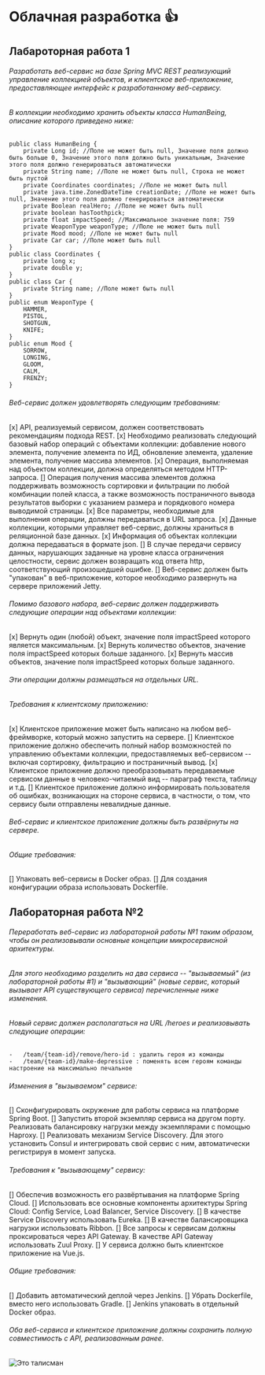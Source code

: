 # Облачная разработка :+1:

## Лабароторная работа 1

###### Разработать веб-сервис на базе Spring MVC REST реализующий управление коллекцией объектов, и клиентское веб-приложение, предоставляющее интерфейс к разработанному веб-сервису. 
###### В коллекции необходимо хранить объекты класса HumanBeing, описание которого приведено ниже:

```
public class HumanBeing {
    private Long id; //Поле не может быть null, Значение поля должно быть больше 0, Значение этого поля должно быть уникальным, Значение этого поля должно генерироваться автоматически
    private String name; //Поле не может быть null, Строка не может быть пустой
    private Coordinates coordinates; //Поле не может быть null
    private java.time.ZonedDateTime creationDate; //Поле не может быть null, Значение этого поля должно генерироваться автоматически
    private Boolean realHero; //Поле не может быть null
    private boolean hasToothpick;
    private float impactSpeed; //Максимальное значение поля: 759
    private WeaponType weaponType; //Поле не может быть null
    private Mood mood; //Поле не может быть null
    private Car car; //Поле может быть null
}
public class Coordinates {
    private long x;
    private double y;
}
public class Car {
    private String name; //Поле может быть null
}
public enum WeaponType {
    HAMMER,
    PISTOL,
    SHOTGUN,
    KNIFE;
}
public enum Mood {
    SORROW,
    LONGING,
    GLOOM,
    CALM,
    FRENZY;
}
```

###### Веб-сервис должен удовлетворять следующим требованиям:
[x] API, реализуемый сервисом, должен соответствовать рекомендациям подхода REST.
[x] Необходимо реализовать следующий базовый набор операций с объектами коллекции: добавление нового элемента, получение элемента по ИД, обновление элемента, удаление элемента, получение массива элементов.
[x] Операция, выполняемая над объектом коллекции, должна определяться методом HTTP-запроса.
[]	Операция получения массива элементов должна поддерживать возможность сортировки и фильтрации по любой комбинации полей класса, а также возможность постраничного вывода результатов выборки с указанием размера и порядкового номера выводимой страницы.
[x]	Все параметры, необходимые для выполнения операции, должны передаваться в URL запроса.
[x]	Данные коллекции, которыми управляет веб-сервис, должны храниться в реляционной базе данных.
[x]	Информация об объектах коллекции должна передаваться в формате json.
[]	В случае передачи сервису данных, нарушающих заданные на уровне класса ограничения целостности, сервис должен возвращать код ответа http, соответствующий произошедшей ошибке.
[] Веб-сервис должен быть "упакован" в веб-приложение, которое необходимо развернуть на сервере приложений Jetty.

###### Помимо базового набора, веб-сервис должен поддерживать следующие операции над объектами коллекции:
[x]	Вернуть один (любой) объект, значение поля impactSpeed которого является максимальным.
[x]	Вернуть количество объектов, значение поля impactSpeed которых больше заданного.
[x]	Вернуть массив объектов, значение поля impactSpeed которых больше заданного.
###### Эти операции должны размещаться на отдельных URL.
###### Требования к клиентскому приложению:
[x]	Клиентское приложение может быть написано на любом веб-фреймворке, который можно запустить на сервере.
[] Клиентское приложение должно обеспечить полный набор возможностей по управлению объектами коллекции, предоставляемых веб-сервисом -- включая сортировку, фильтрацию и постраничный вывод.
[x] Клиентское приложение должно преобразовывать передаваемые сервисом данные в человеко-читаемый вид -- параграф текста, таблицу и т.д.
[] Клиентское приложение должно информировать пользователя об ошибках, возникающих на стороне сервиса, в частности, о том, что сервису были отправлены невалидные данные.
###### Веб-сервис и клиентское приложение должны быть развёрнуты на сервере.
###### Общие требования:
[] Упаковать веб-сервисы в Docker образ.
[] Для создания конфигурации образа использовать Dockerfile.


## Лабораторная работа №2

###### Переработать веб-сервис из лабораторной работы №1 таким образом, чтобы он реализовывали основные концепции микросервисной архитектуры. 
###### Для этого необходимо разделить на два сервиса -- "вызываемый" (из лабораторной работы #1) и "вызывающий" (новые сервис, который вызывает API существующего сервиса) перечисленные ниже изменения.
###### Новый сервис должен располагаться на URL /heroes и реализовывать следующие операции:
```
-	/team/{team-id}/remove/hero-id : удалить героя из команды
-	/team/{team-id}/make-depressive : поменять всем героям команды настроение на максимально печальное
```

###### Изменения в "вызываемом" сервисе:
[] Сконфигурировать окружение для работы сервиса на платформе Spring Boot.
[] Запустить второй экземпляр сервиса на другом порту. Реализовать балансировку нагрузки между экземплярами с помощью Haproxy.
[] Реализовать механизм Service Discovery. Для этого установить Consul и интегрировать свой сервис с ним, автоматически регистрируя в момент запуска.

###### Требования к "вызывающему" сервису:
[] Обеспечив возможность его развёртывания на платформе Spring Cloud.
[] Использовать все основные компоненты архитектуры Spring Cloud: Config Service, Load Balancer, Service Discovery.
[] В качестве Service Discovery использовать Eureka.
[] В качестве балансировщика нагрузки использовать Ribbon.
[] Все запросы к сервисам должны проксироваться через API Gateway. В качестве API Gateway использовать Zuul Proxy.
[] У сервиса должно быть клиентcкое приложение на Vue.js. 

###### Общие требования:
[] Добавить автоматический деплой через Jenkins.
[] Убрать Dockerfile, вместо него использовать Gradle.
[] Jenkins упаковать в отдельный Docker образ.


###### Оба веб-сервиса и клиентское приложение должны сохранить полную совместимость с API, реализованным ранее.

![Это талисман](https://www.oracle.com/a/ocom/img/rc24-duke-java-mascot.jpg)

